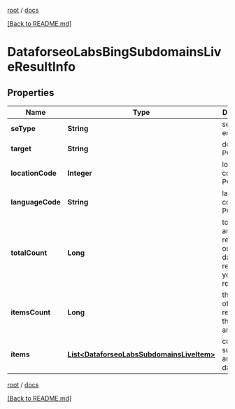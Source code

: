 [root](./../ "root") / [docs](./ "docs")

[[Back to README.md]](./../README.md "[Back to README.md]")

# DataforseoLabsBingSubdomainsLiveResultInfo

## Properties

| Name | Type | Description | Notes |
|------------ | ------------- | ------------- | -------------|
|**seType** | **String** | search engine type |  [optional] |
|**target** | **String** | domain in a POST array |  [optional] |
|**locationCode** | **Integer** | location code in a POST array |  [optional] |
|**languageCode** | **String** | language code in a POST array |  [optional] |
|**totalCount** | **Long** | total amount of results in our database relevant to your request |  [optional] |
|**itemsCount** | **Long** | the number of results returned in the items array |  [optional] |
|**items** | [**List&lt;DataforseoLabsSubdomainsLiveItem&gt;**](DataforseoLabsSubdomainsLiveItem.md) | contains subdomains and related data |  [optional] |

[root](./../ "root") / [docs](./ "docs")

[[Back to README.md]](./../README.md "[Back to README.md]")
